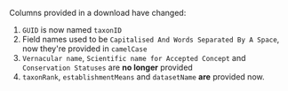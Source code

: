 Columns provided in a download have changed:

 1. `GUID` is now named `taxonID`
 2. Field names used to be `Capitalised And Words Separated By A Space`, now they're provided in `camelCase`
 3. `Vernacular name`, `Scientific name for Accepted Concept` and `Conservation Statuses` are **no longer** provided
 4. `taxonRank`, `establishmentMeans` and `datasetName` **are** provided now.
